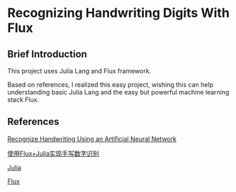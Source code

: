 # Recognizing Handwriting Digits With Flux

## Brief Introduction

This project uses Julia Lang and Flux framework.

Based on references, I realized this easy project, wishing this can help understanding basic Julia Lang and the easy but powerful machine learning stack Flux.

## References

[Recognize Handwriting Using an Artificial Neural Network](https://medium.com/better-programming/handwriting-recognition-using-an-artificial-neural-network-78060d2a7963)

[使用Flux+Julia实现手写数字识别](https://mp.weixin.qq.com/s/NH0Kb8SSmaGcSDz2wCT1sA)

[Julia](https://julialang.org/)

[Flux](https://fluxml.ai)
